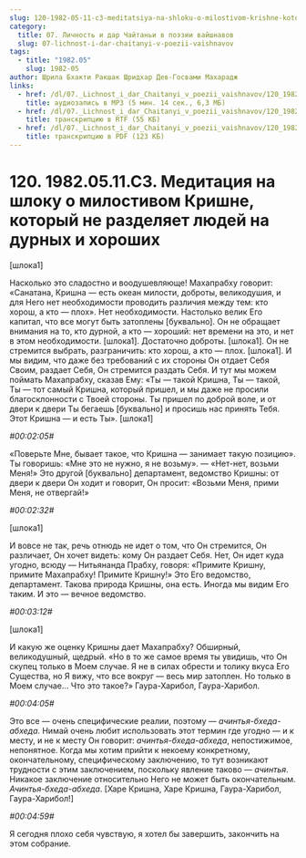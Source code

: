 ```yaml
---
slug: 120-1982-05-11-c3-meditatsiya-na-shloku-o-milostivom-krishne-kotoryj-ne-razdelyaet-lyudej-na-durnyh-i-horoshih
category:
  title: 07. Личность и дар Чайтаньи в поэзии вайшнавов
  slug: 07-lichnost-i-dar-chaitanyi-v-poezii-vaishnavov
tags:
  - title: "1982.05"
    slug: 1982-05
author: Шрила Бхакти Ракшак Шридхар Дев-Госвами Махарадж
links:
  - href: /dl/07._Lichnost_i_dar_Chaitanyi_v_poezii_vaishnavov/120_1982.05.11.C3_SridharMj_Meditacija_na_shloku_o_milostivom_Krishne_kotoryj_ne_razdeljaet_ljudej_na_durnyh_i_horoshih.mp3
    title: аудиозапись в MP3 (5 мин. 14 сек., 6,3 МБ)
  - href: /dl/07._Lichnost_i_dar_Chaitanyi_v_poezii_vaishnavov/120_1982.05.11.C3_SridharMj_Meditacija_na_shloku_o_milostivom_Krishne_kotoryj_ne_razdeljaet_ljudej_na_durnyh_i_horoshih.rtf
    title: транскрипцию в RTF (55 КБ)
  - href: /dl/07._Lichnost_i_dar_Chaitanyi_v_poezii_vaishnavov/120_1982.05.11.C3_SridharMj_Meditacija_na_shloku_o_milostivom_Krishne_kotoryj_ne_razdeljaet_ljudej_na_durnyh_i_horoshih.pdf
    title: транскрипцию в PDF (123 КБ)
---
```


# 120. 1982.05.11.C3. Медитация на шлоку о милостивом Кришне, который не разделяет людей на дурных и хороших

[шлока1]

Насколько это сладостно и воодушевляюще! Махапрабху говорит: «Санатана, Кришна — есть океан милости, доброты, великодушия, и для Него нет необходимости проводить различия между тем: кто хорош, а кто — плох». Нет необходимости. Настолько велик Его капитал, что все могут быть затоплены [буквально]. Он не обращает внимания на то, кто дурной, а кто — хороший: нет времени на это, и нет в этом необходимости. [шлока1]. Достаточно доброты. [шлока1]. Он не стремится выбрать, разграничить: кто хорош, а кто — плох. [шлока1]. И мы видим, что даже без требований с их стороны Он отдает Себя Своим, раздает Себя, Он стремится раздать Себя. И тут мы можем поймать Махапрабху, сказав Ему: «Ты — такой Кришна, Ты — такой, Ты — тот самый Кришна, который пришел, и мы даже не просили благосклонности с Твоей стороны. Ты пришел по доброй воле, и от двери к двери Ты бегаешь [буквально] и просишь нас принять Тебя. Этот Кришна — и есть Ты». [шлока1]

*#00:02:05#*

«Поверьте Мне, бывает такое, что Кришна — занимает такую позицию». Ты говоришь: «Мне это не нужно, я не возьму». — «Нет-нет, возьми Меня!» Это другой [буквально] департамент, ведомство Кришны: от двери к двери Он ходит и говорит, Он просит: «Возьми Меня, прими Меня, не отвергай!»

*#00:02:32#*

[шлока1]

И вовсе не так, речь отнюдь не идет о том, что Он стремится, Он различает, Он хочет видеть: кому Он раздает Себя. Нет, Он идет куда угодно, всюду — Нитьянанда Прабху, говоря: «Примите Кришну, примите Махапрабху! Примите Кришну!» Это Его ведомство, департамент. Такова природа Кришны, она есть. Иногда мы видим Его таким. И это — вечное ведомство.

*#00:03:12#*

[шлока1]

И какую же оценку Кришны дает Махапрабху? Обширный, великодушный, щедрый. «Но в то же самое время ты увидишь, что Он скупец только в Моем случае. Я не в силах обрести и толику вкуса Его Существа, но Я вижу, что все вокруг — весь мир затоплен. Но только в Моем случае… Что это такое?» Гаура-Харибол, Гаура-Харибол.

*#00:04:05#*

Это все — очень специфические реалии, поэтому — *ачинтья-бхеда-абхеда*. Нимай очень любит использовать этот термин где угодно — и к месту, и не к месту Он говорит: *ачинтья-бхеда-абхеда*, непостижимое, непонятное. Когда мы хотим прийти к некоему конкретному, окончательному, специфическому заключению, то тут возникают трудности с этим заключением, поскольку явление таково — *ачинтья*. Никакое заключение относительно Него не может быть окончательным. *Ачинтья-бхеда-абхеда*. [Харе Кришна, Харе Кришна, Гаура-Харибол, Гаура-Харибол!]

*#00:04:59#*

Я сегодня плохо себя чувствую, я хотел бы завершить, закончить на этом собрание.

